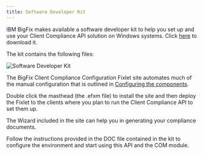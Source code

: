 ```yaml
---
title: Software Developer Kit
---
```


IBM BigFix makes available a software developer kit to help you set up and use your Client Compliance API solution on Windows systems. 
Click [here](http://software.bigfix.com/download/bes/misc/BESClientSDK-6.0.21.5.zip ) to download it.

The kit contains the following files:

![Software Developer Kit](/static/img/cc_sdk.png)

 
The BigFix Client Compliance Configuration Fixlet site automates much of the manual
configuration that is outlined in [Configuring the components](./cc_configuration_steps.html). 

Double click the masthead (the .efxm file) to install the site and then deploy the Fixlet to the clients where you plan to run the Client Compliance API to set them up.

The Wizard included in the site can help you in generating your compliance documents.

Follow the instructions provided in the DOC file contained in the kit to configure the environment and start using this API and the COM module.


